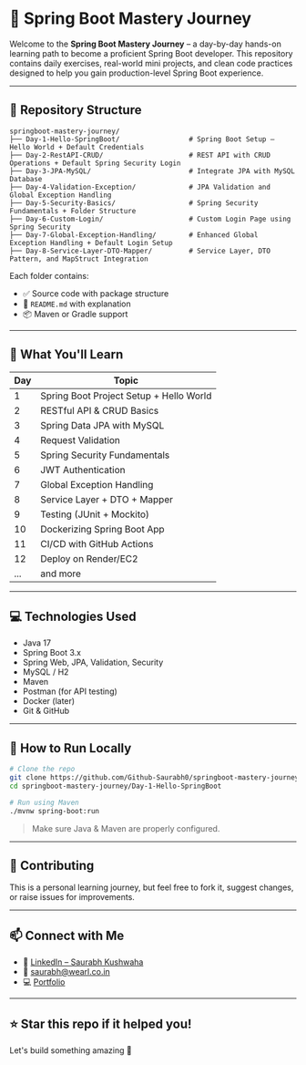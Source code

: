 # 🚀 Spring Boot Mastery Journey

Welcome to the **Spring Boot Mastery Journey** – a day-by-day hands-on learning path to become a proficient Spring Boot developer. This repository contains daily exercises, real-world mini projects, and clean code practices designed to help you gain production-level Spring Boot experience.

---

## 📁 Repository Structure

```
springboot-mastery-journey/
├── Day-1-Hello-SpringBoot/                 # Spring Boot Setup – Hello World + Default Credentials
├── Day-2-RestAPI-CRUD/                     # REST API with CRUD Operations + Default Spring Security Login
├── Day-3-JPA-MySQL/                        # Integrate JPA with MySQL Database
├── Day-4-Validation-Exception/             # JPA Validation and Global Exception Handling
├── Day-5-Security-Basics/                  # Spring Security Fundamentals + Folder Structure
├── Day-6-Custom-Login/                     # Custom Login Page using Spring Security
├── Day-7-Global-Exception-Handling/        # Enhanced Global Exception Handling + Default Login Setup
├── Day-8-Service-Layer-DTO-Mapper/         # Service Layer, DTO Pattern, and MapStruct Integration

```

Each folder contains:
- ✅ Source code with package structure
- 📄 `README.md` with explanation
- 📦 Maven or Gradle support

---

## 🧠 What You'll Learn

| Day | Topic |
|-----|-------|
| 1   | Spring Boot Project Setup + Hello World |
| 2   | RESTful API & CRUD Basics |
| 3   | Spring Data JPA with MySQL |
| 4   | Request Validation |
| 5   | Spring Security Fundamentals |
| 6   | JWT Authentication |
| 7   | Global Exception Handling |
| 8   | Service Layer + DTO + Mapper |
| 9   | Testing (JUnit + Mockito) |
| 10  | Dockerizing Spring Boot App |
| 11  | CI/CD with GitHub Actions |
| 12  | Deploy on Render/EC2 |
| ... | and more |

---

## 💻 Technologies Used

- Java 17
- Spring Boot 3.x
- Spring Web, JPA, Validation, Security
- MySQL / H2
- Maven
- Postman (for API testing)
- Docker (later)
- Git & GitHub

---

## 🏁 How to Run Locally

```bash
# Clone the repo
git clone https://github.com/Github-Saurabh0/springboot-mastery-journey.git
cd springboot-mastery-journey/Day-1-Hello-SpringBoot

# Run using Maven
./mvnw spring-boot:run
```

> Make sure Java & Maven are properly configured.

---

## 🙌 Contributing

This is a personal learning journey, but feel free to fork it, suggest changes, or raise issues for improvements.

---

## 📫 Connect with Me

- 🔗 [LinkedIn – Saurabh Kushwaha](https://www.linkedin.com/in/saurabh884095/)
- 📧 saurabh@wearl.co.in
- 💻 [Portfolio](https://wearl.co.in)

---

## ⭐️ Star this repo if it helped you!

Let's build something amazing 🚀